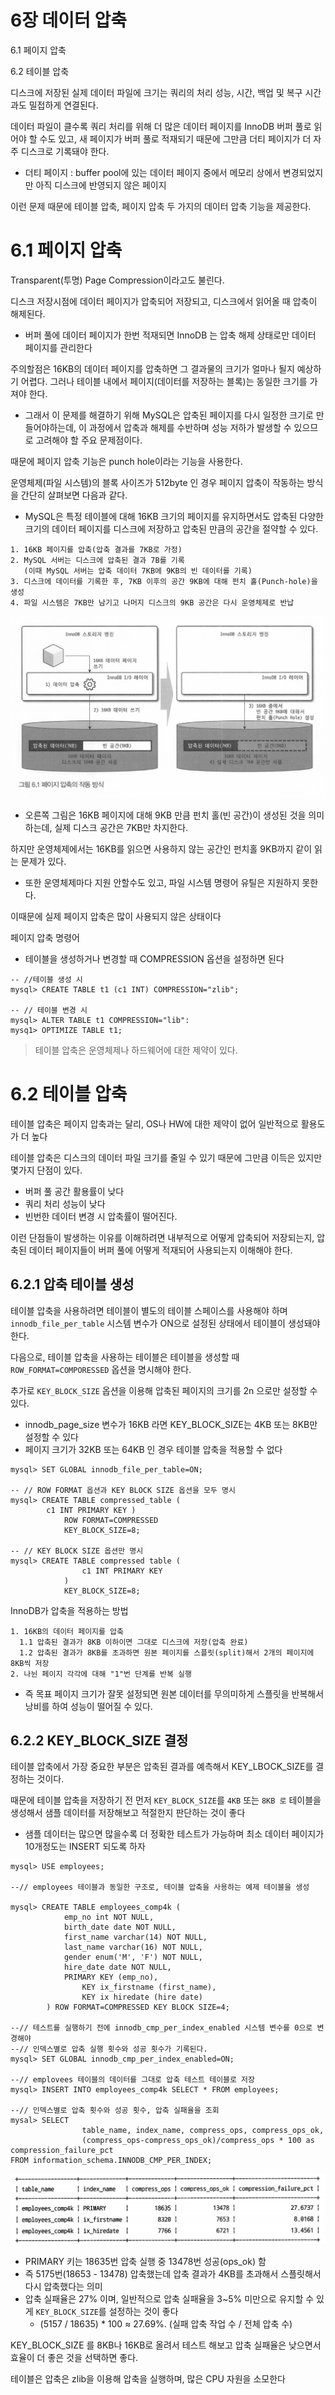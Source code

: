 # 6장 데이터 압축

6.1 페이지 압축

6.2 테이블 압축







디스크에 저장된 실제 데이터 파일에 크기는 쿼리의 처리 성능, 시간, 백업 및 복구 시간과도 밀접하게 연결된다.

데이터 파일이 클수록 쿼리 처리를 위해 더 많은 데이터 페이지를 InnoDB 버퍼 풀로 읽어야 할 수도 있고, 새 페이지가 버퍼 풀로 적재되기 때문에 그만큼 더티 페이지가 더 자주 디스크로 기록돼야 한다.

*  더티 페이지 : buffer pool에 있는 데이터 페이지 중에서 메모리 상에서 변경되었지만 아직 디스크에 반영되지 않은 페이지

이런 문제 때문에 테이블 압축, 페이지 압축 두 가지의 데이터 압축 기능을 제공한다.

# 6.1 페이지 압축

Transparent(투명) Page Compression이라고도 불린다.

디스크 저장시점에 데이터 페이지가 압축되어 저장되고, 디스크에서 읽어올 때 압축이 해제된다.

* 버퍼 풀에 데이터 페이지가 한번 적재되면 InnoDB 는 압축 해제 상태로만 데이터 페이지를 관리한다 

주의할점은 16KB의 데이터 페이지를 압축하면 그 결과물의 크기가 얼마나 될지 예상하기 어렵다. 그러나 테이블 내에서 페이지(데이터를 저장하는 블록)는 동일한 크기를 가져야 한다.

* 그래서 이 문제를 해결하기 위해 MySQL은 압축된 페이지를 다시 일정한 크기로 만들어야하는데, 이 과정에서 압축과 해제를 수반하며 성능 저하가 발생할 수 있으므로 고려해야 할 주요 문제점이다.

때문에 페이지 압축 기능은 punch hole이라는 기능을 사용한다.

운영체제(파일 시스템)의 블록 사이즈가 512byte 인 경우 페이지 압축이 작동하는 방식을 간단히 살펴보면 다음과 같다.

* MySQL은 특정 테이블에 대해 16KB 크기의 페이지를 유지하면서도 압축된 다양한 크기의 데이터 페이지를 디스크에 저장하고 압축된 만큼의 공간을 절약할 수 있다.

``` 
1. 16KB 페이지를 압축(압축 결과를 7KB로 가정)
2. MySQL 서버는 디스크에 압축된 결과 7B를 기록
   (이때 MySQL 서버는 압축 데이터 7KB에 9KB의 빈 데이터를 기록)
3. 디스크에 데이터를 기록한 후, 7KB 이후의 공간 9KB에 대해 펀치 홀(Punch-hole)을 생성
4. 파일 시스템은 7KB만 남기고 나머지 디스크의 9KB 공간은 다시 운영체제로 반납
```

<img src="./영수_images/image-20230715201830135.png">

* 오른쪽 그림은 16KB 페이지에 대해 9KB 만큼 펀치 홀(빈 공간)이 생성된 것을 의미하는데, 실제 디스크 공간은 7KB만 차지한다. 

하지만 운영체제에서는 16KB를 읽으면 사용하지 않는 공간인 펀치홀 9KB까지 같이 읽는 문제가 있다.

* 또한 운영체제마다 지원 안할수도 있고, 파일 시스템 명령어 유틸은 지원하지 못한다.

이때문에 실제 페이지 압축은 많이 사용되지 않은 상태이다 

페이지 압축 명령어

* 테이블을 생성하거나 변경할 때 COMPRESSION 옵션을 설정하면 된다

```mysql
-- //테이블 생성 시
mysql> CREATE TABLE t1 (c1 INT) COMPRESSION="zlib";

-- // 테이블 변경 시
mysql> ALTER TABLE t1 COMPRESSION="lib":
mysq1> OPTIMIZE TABLE t1;
```

> 테이블 압축은 운영체제나 하드웨어에 대한 제약이 있다.

# 6.2 테이블 압축

테이블 압축은 페이지 압축과는 달리,  OS나 HW에 대한 제약이 없어 일반적으로 활용도가 더 높다 

테이블 압축은 디스크의 데이터 파일 크기를 줄일 수 있기 때문에 그만큼 이득은 있지만 몇가지 단점이 있다.

* 버퍼 풀 공간 활용률이 낮다
* 쿼리 처리 성능이 낮다
* 빈번한 데이터 변경 시 압축률이 떨어진다.

이런 단점들이 발생하는 이유를 이해하려면 내부적으로 어떻게 압축되어 저장되는지, 압축된 데이터 페이지들이 버퍼 풀에 어떻게 적재되어 사용되는지 이해해야 한다.

## 6.2.1 압축 테이블 생성

테이블 압축을 사용하려면 테이블이 별도의 테이블 스페이스를 사용해야 하며 `innodb_file_per_table` 시스템 변수가 ON으로 설정된 상태에서 테이블이 생성돼야 한다.

다음으로, 테이블 압축을 사용하는 테이블은 테이블을 생성할 때 `ROW_FORMAT=COMPORESSED` 옵션을 명시해야 한다.

추가로 `KEY_BLOCK_SIZE` 옵션을 이용해 압축된 페이지의 크기를 2n 으로만 설정할 수 있다.

* innodb_page_size 변수가 16KB 라면 KEY_BLOCK_SIZE는 4KB 또는 8KB만 설정할 수 있다
* 페이지 크기가 32KB 또는 64KB 인 경우 테이블 압축을 적용할 수 없다

```mysql
mysql> SET GLOBAL innodb_file_per_table=ON;

-- // ROW FORMAT 옵션과 KEY BLOCK SIZE 옵션을 모두 명시
mysql> CREATE TABLE compressed_table ( 
  		c1 INT PRIMARY KEY )
			ROW FORMAT=COMPRESSED
			KEY_BLOCK_SIZE=8;

-- // KEY BLOCK SIZE 옵션만 명시
mysql> CREATE TABLE compressed table (
				c1 INT PRIMARY KEY	
			)
			KEY_BLOCK_SIZE=8;
```

InnoDB가 압축을 적용하는 방법

```
1. 16KB의 데이터 페이지를 압축
  1.1 압축된 결과가 8KB 이하이면 그대로 디스크에 저장(압축 완료)
  1.2 압축된 결과가 8KB를 초과하면 원본 페이지를 스플릿(split)해서 2개의 페이지에 8KB씩 저장
2. 나뉜 페이지 각각에 대해 "1"번 단계를 반복 실행
```

* 즉 목표 페이지 크기가 잘못 설정되면 원본 데이터를 무의미하게 스플릿을 반복해서 낭비를 하여 성능이 떨어질 수 있다.

## 6.2.2 KEY_BLOCK_SIZE 결정

테이블 압축에서 가장 중요한 부분은 압축된 결과를 예측해서 KEY_LBOCK_SIZE를 결정하는 것이다.

때문에 테이블 압축을 저장하기 전 먼저 `KEY_BLOCK_SIZE`를 `4KB` 또는 `8KB 로` 테이블을 생성해서 샘플 데이터를 저장해보고 적절한지 판단하는 것이 좋다

* 샘플 데이터는 많으면 많을수록 더 정확한 테스트가 가능하며 최소 데이터 페이지가 10개정도는 INSERT 되도록 하자

```mysql
mysql> USE employees;

--// employees 테이블과 동일한 구조로, 테이블 압축을 사용하는 예제 테이블을 생성

mysql> CREATE TABLE employees_comp4k ( 
  			emp_no int NOT NULL, 
  			birth_date date NOT NULL, 
  			first_name varchar(14) NOT NULL, 
  			last_name varchar(16) NOT NULL, 
  			gender enum('M', 'F') NOT NULL, 
  			hire_date date NOT NULL, 
  			PRIMARY KEY (emp_no),
				KEY ix_firstname (first_name),
				KEY ix hiredate (hire date)
		) ROW FORMAT=COMPRESSED KEY BLOCK SIZE=4;

--// 테스트를 실행하기 전에 innodb_cmp_per_index_enabled 시스템 변수를 0으로 변경해야
--// 인덱스별로 압축 실행 횟수와 성공 횟수가 기록된다.
mysql> SET GLOBAL innodb_cmp_per_index_enabled=ON;

--// emplovees 테이블의 데이터를 그대로 압축 테스트 테이블로 저장
mysql> INSERT INTO employees_comp4k SELECT * FROM employees;

--// 인덱스별로 압축 횟수와 성공 횟수, 압축 실패율을 조회
mysal> SELECT
				table_name, index_name, compress_ops, compress_ops_ok, 
				(compress_ops-compress_ops_ok)/compress_ops * 100 as compression_failure_pct
FROM information_schema.INNODB_CMP_PER_INDEX;
```

<img src="./영수_images/image-20230716011719424.png">

* PRIMARY 키는 18635번 압축 실행 중 13478번 성공(ops_ok) 함
* 즉 5175번(18653 - 13478) 압축했는데 압축 결과가 4KB를 초과해서 스플릿해서 다시 압축했다는 의미
* 압축 실패율은 27% 이며, 일반적으로 압축 실패율을 3~5% 미만으로 유지할 수 있게 `KEY_BLOCK_SIZE`를 설정하는 것이 좋다
  * (5157 / 18635) * 100 ≈ 27.69%. (실패 압축 작업 수 / 전체 압축 수)

KEY_BLOCK_SIZE 를 8KB나 16KB로  올려서 테스트 해보고 압축 실패율은 낮으면서 효율이 더 좋은 것을 선택하면 좋다.

테이블은 압축은 zlib을 이용해 압축을 실행하며, 많은 CPU 자원을 소모한다